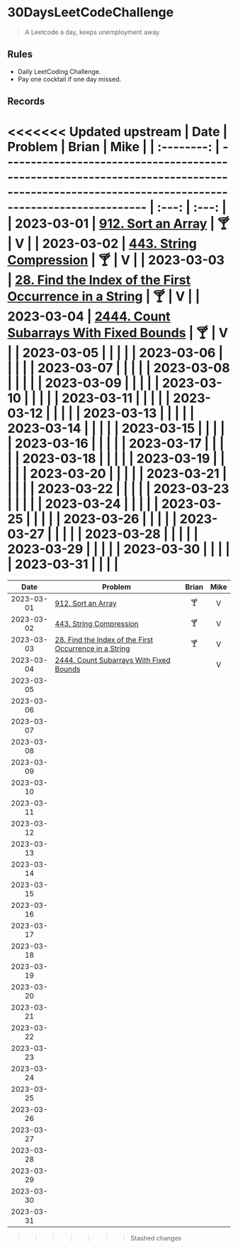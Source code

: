 # 30DaysLeetCodeChallenge

> A Leetcode a day, keeps unemployment away.

## Rules

- Daily LeetCoding Challenge.
- Pay one cocktail if one day missed.

## Records

<<<<<<< Updated upstream
|    Date    | Problem                                                                                                                                     | Brian | Mike  |
| :--------: | ------------------------------------------------------------------------------------------------------------------------------------------- | :---: | :---: |
| 2023-03-01 | [912. Sort an Array](https://leetcode.com/problems/sort-an-array/description/)                                                              |   🍸   |   V   |
| 2023-03-02 | [443. String Compression](https://leetcode.com/problems/string-compression/)                                                                |   🍸   |   V   |
| 2023-03-03 | [28. Find the Index of the First Occurrence in a String](https://leetcode.com/problems/find-the-index-of-the-first-occurrence-in-a-string/) |   🍸   |   V   |
| 2023-03-04 | [2444. Count Subarrays With Fixed Bounds](https://leetcode.com/problems/count-subarrays-with-fixed-bounds/)                                 |   🍸   |   V   |
| 2023-03-05 |                                                                                                                                             |       |       |
| 2023-03-06 |                                                                                                                                             |       |       |
| 2023-03-07 |                                                                                                                                             |       |       |
| 2023-03-08 |                                                                                                                                             |       |       |
| 2023-03-09 |                                                                                                                                             |       |       |
| 2023-03-10 |                                                                                                                                             |       |       |
| 2023-03-11 |                                                                                                                                             |       |       |
| 2023-03-12 |                                                                                                                                             |       |       |
| 2023-03-13 |                                                                                                                                             |       |       |
| 2023-03-14 |                                                                                                                                             |       |       |
| 2023-03-15 |                                                                                                                                             |       |       |
| 2023-03-16 |                                                                                                                                             |       |       |
| 2023-03-17 |                                                                                                                                             |       |       |
| 2023-03-18 |                                                                                                                                             |       |       |
| 2023-03-19 |                                                                                                                                             |       |       |
| 2023-03-20 |                                                                                                                                             |       |       |
| 2023-03-21 |                                                                                                                                             |       |       |
| 2023-03-22 |                                                                                                                                             |       |       |
| 2023-03-23 |                                                                                                                                             |       |       |
| 2023-03-24 |                                                                                                                                             |       |       |
| 2023-03-25 |                                                                                                                                             |       |       |
| 2023-03-26 |                                                                                                                                             |       |       |
| 2023-03-27 |                                                                                                                                             |       |       |
| 2023-03-28 |                                                                                                                                             |       |       |
| 2023-03-29 |                                                                                                                                             |       |       |
| 2023-03-30 |                                                                                                                                             |       |       |
| 2023-03-31 |                                                                                                                                             |       |       |
=======
|    Date    | Problem                                                                                                                                     | Brian | Mike |
|:----------:|---------------------------------------------------------------------------------------------------------------------------------------------|:-----:|:----:|
| 2023-03-01 | [912. Sort an Array](https://leetcode.com/problems/sort-an-array/description/)                                                              |  🍸   |  V   |
| 2023-03-02 | [443. String Compression](https://leetcode.com/problems/string-compression/)                                                                |  🍸   |  V   |
| 2023-03-03 | [28. Find the Index of the First Occurrence in a String](https://leetcode.com/problems/find-the-index-of-the-first-occurrence-in-a-string/) |  🍸   |  V   |
| 2023-03-04 | [2444. Count Subarrays With Fixed Bounds](https://leetcode.com/problems/count-subarrays-with-fixed-bounds/)                                 |       |  V   |
| 2023-03-05 |                                                                                                                                             |       |      |
| 2023-03-06 |                                                                                                                                             |       |      |
| 2023-03-07 |                                                                                                                                             |       |      |
| 2023-03-08 |                                                                                                                                             |       |      |
| 2023-03-09 |                                                                                                                                             |       |      |
| 2023-03-10 |                                                                                                                                             |       |      |
| 2023-03-11 |                                                                                                                                             |       |      |
| 2023-03-12 |                                                                                                                                             |       |      |
| 2023-03-13 |                                                                                                                                             |       |      |
| 2023-03-14 |                                                                                                                                             |       |      |
| 2023-03-15 |                                                                                                                                             |       |      |
| 2023-03-16 |                                                                                                                                             |       |      |
| 2023-03-17 |                                                                                                                                             |       |      |
| 2023-03-18 |                                                                                                                                             |       |      |
| 2023-03-19 |                                                                                                                                             |       |      |
| 2023-03-20 |                                                                                                                                             |       |      |
| 2023-03-21 |                                                                                                                                             |       |      |
| 2023-03-22 |                                                                                                                                             |       |      |
| 2023-03-23 |                                                                                                                                             |       |      |
| 2023-03-24 |                                                                                                                                             |       |      |
| 2023-03-25 |                                                                                                                                             |       |      |
| 2023-03-26 |                                                                                                                                             |       |      |
| 2023-03-27 |                                                                                                                                             |       |      |
| 2023-03-28 |                                                                                                                                             |       |      |
| 2023-03-29 |                                                                                                                                             |       |      |
| 2023-03-30 |                                                                                                                                             |       |      |
| 2023-03-31 |                                                                                                                                             |       |      |
>>>>>>> Stashed changes
